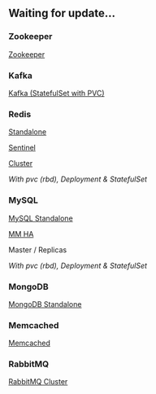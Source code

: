 ## Waiting for update...



### Zookeeper

[Zookeeper](https://github.com/Statemood/dockerfiles/tree/master/k8s/zookeeper)



### Kafka

[Kafka (StatefulSet with PVC)](https://github.com/Statemood/dockerfiles/tree/master/k8s/kafka)



### Redis

[Standalone](https://github.com/Statemood/dockerfiles/tree/master/k8s/redis/standalone)<br />

[Sentinel](https://github.com/Statemood/dockerfiles/tree/master/k8s/redis/sentinel-deploy-with-pvc)<br />

[Cluster](https://github.com/Statemood/dockerfiles/tree/master/k8s/redis/cluster)<br />



*With pvc (rbd), Deployment & StatefulSet*



### MySQL

[MySQL Standalone](https://github.com/Statemood/dockerfiles/tree/master/k8s/mysql/standalone )

[MM HA](https://github.com/Statemood/dockerfiles/tree/master/k8s/mysql/mm)

Master / Replicas



*With pvc (rbd), Deployment & StatefulSet*



### MongoDB

[MongoDB Standalone](https://github.com/Statemood/dockerfiles/tree/master/k8s/mongodb)





### Memcached

[Memcached](https://github.com/Statemood/dockerfiles/tree/master/k8s/memcached)



### RabbitMQ

[RabbitMQ Cluster](https://github.com/Statemood/dockerfiles/tree/master/k8s/rabbitmq)

